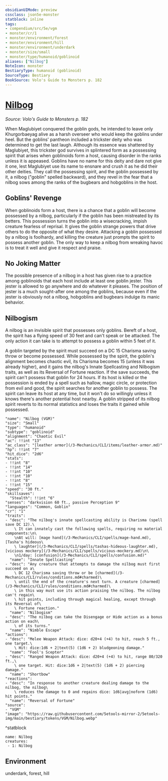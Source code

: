 ```yaml
---
obsidianUIMode: preview
cssclass: json5e-monster
statblock: inline
tags:
- compendium/src/5e/vgm
- monster/cr/1
- monster/environment/forest
- monster/environment/hill
- monster/environment/underdark
- monster/size/small
- monster/type/humanoid/goblinoid
aliases: ["Nilbog"]
NoteIcon: monster
BestiaryType: humanoid (goblinoid)
SourceType: Bestiary
BookSource: Volo's Guide to Monsters p. 182
---
```

# [Nilbog](3-Mechanics\CLI\bestiary\humanoid/nilbog-vgm.md)
*Source: Volo's Guide to Monsters p. 182*  

When Maglubiyet conquered the goblin gods, he intended to leave only Khurgorbaeyag alive as a harsh overseer who would keep the goblins under heel. But the goblins' pantheon included a trickster deity who was determined to get the last laugh. Although its essence was shattered by Maglubiyet, this trickster god survives in splintered form as a possessing spirit that arises when goblinoids form a host, causing disorder in the ranks unless it is appeased. Goblins have no name for this deity and dare not give it one, lest Maglubiyet use its name to ensnare and crush it as he did their other deities. They call the possessing spirit, and the goblin possessed by it, a nilbog ("goblin" spelled backward), and they revel in the fear that a nilbog sows among the ranks of the bugbears and hobgoblins in the host.

## Goblins' Revenge

When goblinoids form a host, there is a chance that a goblin will become possessed by a nilbog, particularly if the goblin has been mistreated by its betters. This possession turns the goblin into a wisecracking, impish creature fearless of reprisal. It gives the goblin strange powers that drive others to do the opposite of what they desire. Attacking a goblin possessed by a nilbog is foolhardy, and killing the creature just prompts the spirit to possess another goblin. The only way to keep a nilbog from wreaking havoc is to treat it well and give it respect and praise.

## No Joking Matter

The possible presence of a nilbog in a host has given rise to a practice among goblinoids that each host include at least one goblin jester. This jester is allowed to go anywhere and do whatever it pleases. The position of jester is a much sought-after one among the goblins, because even if the jester is obviously not a nilbog, hobgoblins and bugbears indulge its manic behavior.

## Nilbogism

A nilbog is an invisible spirit that possesses only goblins. Bereft of a host, the spirit has a flying speed of 30 feet and can't speak or be attacked. The only action it can take is to attempt to possess a goblin within 5 feet of it.

A goblin targeted by the spirit must succeed on a DC 15 Charisma saving throw or become possessed. While possessed by the spirit, the goblin's alignment becomes chaotic evil, its Charisma becomes 15 (unless it was already higher), and it gains the nilbog's Innate Spellcasting and Nilbogism traits, as well as its Reversal of Fortune reaction. If the save succeeds, the spirit can't possess that goblin for 24 hours. If its host is killed or the possession is ended by a spell such as hallow, magic circle, or protection from evil and good, the spirit searches for another goblin to possess. The spirit can leave its host at any time, but it won't do so willingly unless it knows there's another potential host nearby. A goblin stripped of its nilbog spirit reverts to its normal statistics and loses the traits it gained while possessed.

```statblock
"name": "Nilbog (VGM)"
"size": "Small"
"type": "humanoid"
"subtype": "goblinoid"
"alignment": "Chaotic Evil"
"ac": !!int "13"
"ac_class": "[leather armor](/3-Mechanics/CLI/items/leather-armor.md)"
"hp": !!int "7"
"hit_dice": "2d6"
"stats":
- !!int "8"
- !!int "14"
- !!int "10"
- !!int "10"
- !!int "8"
- !!int "15"
"speed": "30 ft."
"skillsaves":
  "Stealth": !!int "6"
"senses": "darkvision 60 ft., passive Perception 9"
"languages": "Common, Goblin"
"cr": "1"
"traits":
- "desc": "The nilbog's innate spellcasting ability is Charisma (spell save DC 12).\
    \ It can innately cast the following spells, requiring no material components:\n\
    \nAt will: [mage hand](/3-Mechanics/CLI/spells/mage-hand.md), [Tasha's hideous\
    \ laughter](/3-Mechanics/CLI/spells/tashas-hideous-laughter.md), [vicious mockery](/3-Mechanics/CLI/spells/vicious-mockery.md)\n\
    \n1/day: [confusion](/3-Mechanics/CLI/spells/confusion.md)"
  "name": "Innate Spellcasting"
- "desc": "Any creature that attempts to damage the nilbog must first succeed on a\
    \ DC 12 Charisma saving throw or be [charmed](/3-Mechanics/CLI/rules/conditions.md#charmed)\
    \ until the end of the creature's next turn. A creature [charmed](/3-Mechanics/CLI/rules/conditions.md#charmed)\
    \ in this way must use its action praising the nilbog. The nilbog can't regain\
    \ hit points, including through magical healing, except through its Reversal of\
    \ Fortune reaction."
  "name": "Nilbogism"
- "desc": "The nilbog can take the Disengage or Hide action as a bonus action on each\
    \ of its turns."
  "name": "Nimble Escape"
"actions":
- "desc": "Melee Weapon Attack: dice: d20+4 (+4) to hit, reach 5 ft., one target.\
    \ Hit: dice:1d6 + 2|text(5) (1d6 + 2) bludgeoning damage."
  "name": "Fool's Scepter"
- "desc": "Ranged Weapon Attack: dice: d20+4 (+4) to hit, range 80/320 ft.,\
    \ one target. Hit: dice:1d6 + 2|text(5) (1d6 + 2) piercing damage."
  "name": "Shortbow"
"reactions":
- "desc": "In response to another creature dealing damage to the nilbog, the nilbog\
    \ reduces the damage to 0 and regains dice: 1d6|avg|noform (1d6) hit points."
  "name": "Reversal of Fortune"
"source":
- "VGM"
"image": "https://raw.githubusercontent.com/5etools-mirror-2/5etools-img/main/bestiary/tokens/VGM/Nilbog.webp"
```
^statblock

```encounter-table
name: Nilbog
creatures:
 - 1: Nilbog
```

## Environment

underdark, forest, hill